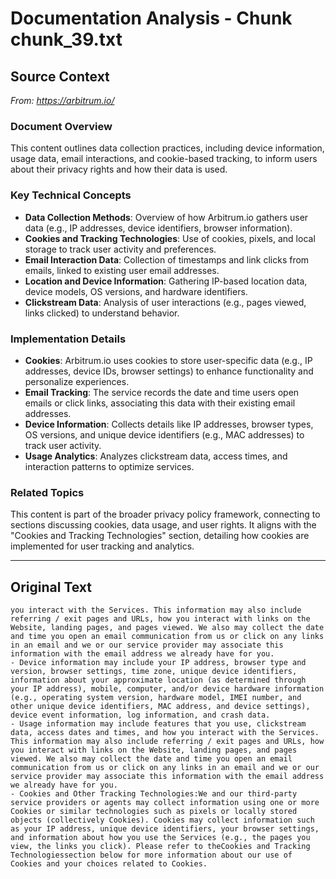 # Documentation Analysis - Chunk chunk_39.txt

## Source Context
*From: https://arbitrum.io/*

### Document Overview  
This content outlines data collection practices, including device information, usage data, email interactions, and cookie-based tracking, to inform users about their privacy rights and how their data is used.  

### Key Technical Concepts  
- **Data Collection Methods**: Overview of how Arbitrum.io gathers user data (e.g., IP addresses, device identifiers, browser information).  
- **Cookies and Tracking Technologies**: Use of cookies, pixels, and local storage to track user activity and preferences.  
- **Email Interaction Data**: Collection of timestamps and link clicks from emails, linked to existing user email addresses.  
- **Location and Device Information**: Gathering IP-based location data, device models, OS versions, and hardware identifiers.  
- **Clickstream Data**: Analysis of user interactions (e.g., pages viewed, links clicked) to understand behavior.  

### Implementation Details  
- **Cookies**: Arbitrum.io uses cookies to store user-specific data (e.g., IP addresses, device IDs, browser settings) to enhance functionality and personalize experiences.  
- **Email Tracking**: The service records the date and time users open emails or click links, associating this data with their existing email addresses.  
- **Device Information**: Collects details like IP addresses, browser types, OS versions, and unique device identifiers (e.g., MAC addresses) to track user activity.  
- **Usage Analytics**: Analyzes clickstream data, access times, and interaction patterns to optimize services.  

### Related Topics  
This content is part of the broader privacy policy framework, connecting to sections discussing cookies, data usage, and user rights. It aligns with the "Cookies and Tracking Technologies" section, detailing how cookies are implemented for user tracking and analytics.

---

## Original Text
```
you interact with the Services. This information may also include referring / exit pages and URLs, how you interact with links on the Website, landing pages, and pages viewed. We also may collect the date and time you open an email communication from us or click on any links in an email and we or our service provider may associate this information with the email address we already have for you.
- Device information may include your IP address, browser type and version, browser settings, time zone, unique device identifiers, information about your approximate location (as determined through your IP address), mobile, computer, and/or device hardware information (e.g., operating system version, hardware model, IMEI number, and other unique device identifiers, MAC address, and device settings), device event information, log information, and crash data.
- Usage information may include features that you use, clickstream data, access dates and times, and how you interact with the Services. This information may also include referring / exit pages and URLs, how you interact with links on the Website, landing pages, and pages viewed. We also may collect the date and time you open an email communication from us or click on any links in an email and we or our service provider may associate this information with the email address we already have for you.
- Cookies and Other Tracking Technologies:We and our third-party service providers or agents may collect information using one or more Cookies or similar technologies such as pixels or locally stored objects (collectively Cookies). Cookies may collect information such as your IP address, unique device identifiers, your browser settings, and information about how you use the Services (e.g., the pages you view, the links you click). Please refer to theCookies and Tracking Technologiessection below for more information about our use of Cookies and your choices related to Cookies.
```
